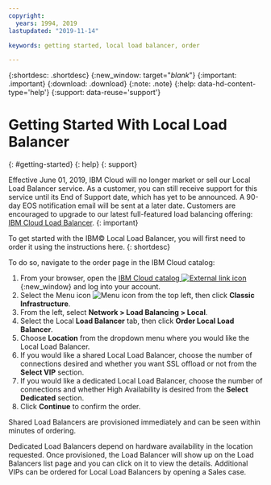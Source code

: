 ```yaml
---
copyright:
  years: 1994, 2019
lastupdated: "2019-11-14"

keywords: getting started, local load balancer, order

---
```


{:shortdesc: .shortdesc}
{:new_window: target="_blank_"}
{:important: .important}
{:download: .download}
{:note: .note}
{:help: data-hd-content-type='help'}
{:support: data-reuse='support'}

# Getting Started With Local Load Balancer
{: #getting-started}
{: help}
{: support}

Effective June 01, 2019, IBM Cloud will no longer market or sell our Local Load Balancer service. As a customer, you can still receive support for this service until its End of Support date, which has yet to be announced. A 90-day EOS notification email will be sent at a later date. Customers are encouraged to upgrade to our latest full-featured load balancing offering: [IBM Cloud Load Balancer](/docs/loadbalancer-service?topic=loadbalancer-service-getting-started).
{: important}

To get started with the IBM© Local Load Balancer, you will first need to order it using the instructions here.
{: shortdesc}

To do so, navigate to the order page in the IBM Cloud catalog:

1. From your browser, open the [IBM Cloud catalog ![External link icon](../../icons/launch-glyph.svg "External link icon")](https://cloud.ibm.com){:new_window} and log into your account.
2. Select the Menu icon ![Menu icon](../../icons/icon_hamburger.svg) from the top left, then click **Classic Infrastructure**.
3. From the left, select **Network > Load Balancing > Local**.
4. Select the Local **Load Balancer** tab, then click **Order Local Load Balancer**.
5. Choose **Location** from the dropdown menu where you would like the Local Load Balancer.
6. If you would like a shared Local Load Balancer, choose the number of connections desired and whether you want SSL offload or not from the **Select VIP** section.
7. If you would like a dedicated Local Load Balancer, choose the number of connections and whether High Availability is desired from the **Select Dedicated** section.
8. Click **Continue** to confirm the order.

Shared Load Balancers are provisioned immediately and can be seen within minutes of ordering.

Dedicated Load Balancers depend on hardware availability in the location requested. Once provisioned, the Load Balancer will show up on the Load Balancers list page and you can click on it to view the details. Additional VIPs can be ordered for Local Load Balancers by opening a Sales case.
